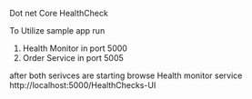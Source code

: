 Dot net Core HealthCheck

To Utilize sample app run

1. Health Monitor in port 5000
2. Order Service in port 5005

after both serivces are starting browse Health monitor service
http://localhost:5000/HealthChecks-UI 